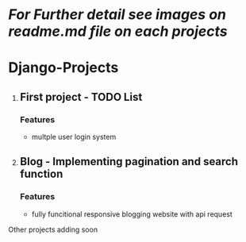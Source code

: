 # ***For Further detail see images on readme.md file on each projects***

# Django-Projects
1. ## First project - TODO List
    ### Features
      - multple user login system
2. ## Blog - Implementing pagination and search function
    ### Features
      - fully funcitional responsive blogging website with api request

Other projects adding soon
